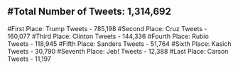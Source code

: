 #Total Number of Tweets: 1,314,692 
---
#First Place: Trump Tweets - 785,198
#Second Place: Cruz Tweets - 160,077
#Third Place: Clinton Tweets - 144,336
#Fourth Place: Rubio Tweets - 118,945
#Fifth Place: Sanders Tweets - 51,764
#Sixth Place: Kasich Tweets - 30,790
#Seventh Place: Jeb! Tweets - 12,388
#Last Place: Carson Tweets - 11,197

